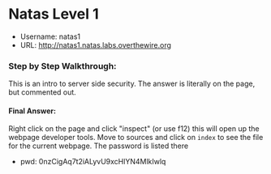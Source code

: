 # Natas Level 1

* Username: natas1
* URL: http://natas1.natas.labs.overthewire.org

### Step by Step Walkthrough:
This is an intro to server side security. The answer is literally on the page, but commented out.

#### Final Answer: 
Right click on the page and click "inspect" (or use f12) this will open up the webpage developer tools. Move to sources and click on ```index``` to see the file for the current webpage. The password is listed there

* pwd: 0nzCigAq7t2iALyvU9xcHlYN4MlkIwlq